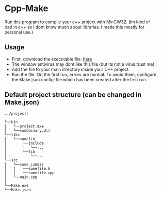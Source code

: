 # Cpp-Make
Run this program to compile your c++ project with MinGW32.
(Im kind of bad in c++ so i dont know much about libraries. I made this mostly for personal use.)

## Usage
* First, download the executable file: [here](https://github.com/Monkvy/Cpp-Make/releases/tag/v1.0.0)
* The window antivirus may dont like this file (but its not a virus trust me).
* Add the file to your main directory inside your C++ project.
* Run the file. On the first run, errors are normal. To avoid them, configure the Make.json config-file which has been created after the first run.

## Default project structure (can be changed in Make.json)
```
../project/

└──bin
│   └──project.exe
│   └──somebinary.dll
└──libs
│   └──somelib
│       └──include
│       │   └──...
│       └──lib
│           └──...
└──src
│   └──some_subdir
│   │   └──somefile.h
│   │   └──somefile.cpp
│   └──main.cpp
│
└──Make.exe
└──Make.json
```
